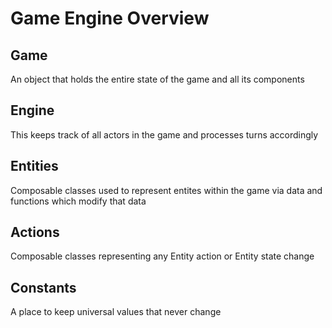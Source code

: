 # Game Engine Overview

## Game
An object that holds the entire state of the game and all its components

## Engine
This keeps track of all actors in the game and processes turns accordingly

## Entities
Composable classes used to represent entites within the game via data and functions which modify that data

## Actions
Composable classes representing any Entity action or Entity state change

## Constants
A place to keep universal values that never change